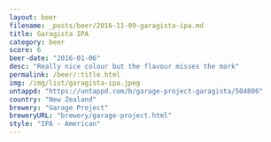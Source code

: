 ```yaml
---
layout: beer
filename: _posts/beer/2016-11-09-garagista-ipa.md
title: Garagista IPA
category: beer
score: 6
beer-date: "2016-01-06"
desc: "Really nice colour but the flavour misses the mark"
permalink: /beer/:title.html
img: /img/list/garagista-ipa.jpeg
untappd: "https://untappd.com/b/garage-project-garagista/504806"
country: "New Zealand"
brewery: "Garage Project"
breweryURL: "brewery/garage-project.html"
style: "IPA - American"
---
```

